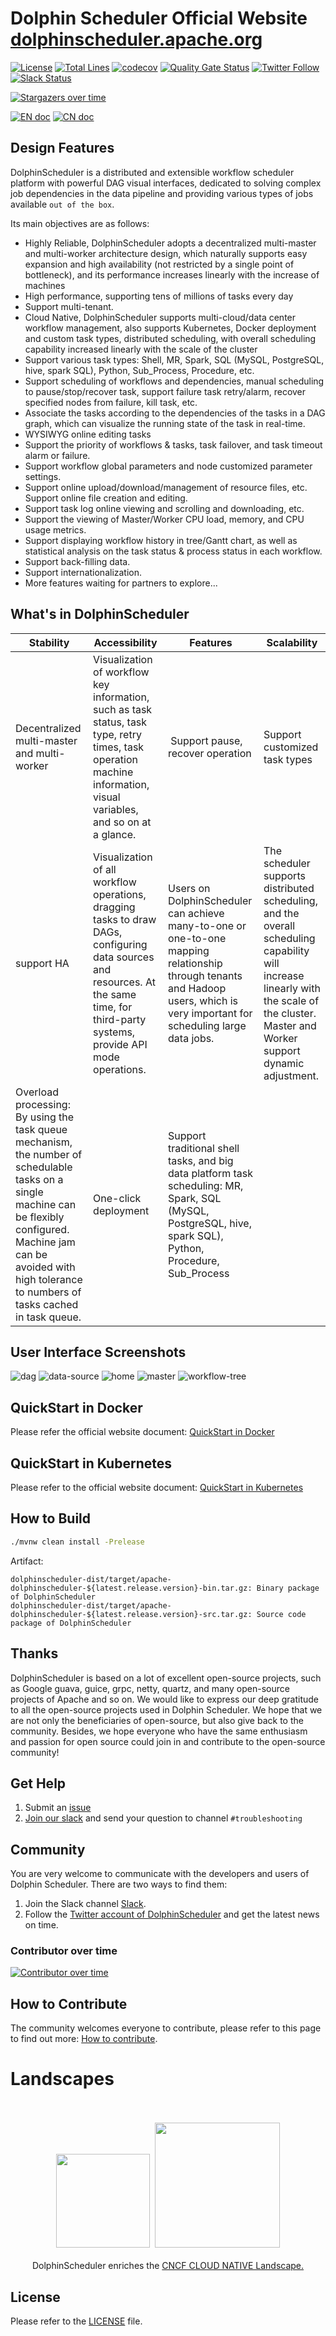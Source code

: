 Dolphin Scheduler Official Website
[dolphinscheduler.apache.org](https://dolphinscheduler.apache.org)
============

[![License](https://img.shields.io/badge/license-Apache%202-4EB1BA.svg)](https://www.apache.org/licenses/LICENSE-2.0.html)
[![Total Lines](https://tokei.rs/b1/github/apache/dolphinscheduler?category=lines)](https://github.com/apache/dolphinscheduler)
[![codecov](https://codecov.io/gh/apache/dolphinscheduler/branch/dev/graph/badge.svg)](https://codecov.io/gh/apache/dolphinscheduler/branch/dev)
[![Quality Gate Status](https://sonarcloud.io/api/project_badges/measure?project=apache-dolphinscheduler&metric=alert_status)](https://sonarcloud.io/dashboard?id=apache-dolphinscheduler)
[![Twitter Follow](https://img.shields.io/twitter/follow/dolphinschedule.svg?style=social&label=Follow)](https://twitter.com/dolphinschedule)
[![Slack Status](https://img.shields.io/badge/slack-join_chat-white.svg?logo=slack&style=social)](https://join.slack.com/t/asf-dolphinscheduler/shared_invite/zt-omtdhuio-_JISsxYhiVsltmC5h38yfw)




[![Stargazers over time](https://starchart.cc/apache/dolphinscheduler.svg)](https://starchart.cc/apache/dolphinscheduler)

[![EN doc](https://img.shields.io/badge/document-English-blue.svg)](README.md)
[![CN doc](https://img.shields.io/badge/文档-中文版-blue.svg)](README_zh_CN.md)

## Design Features

DolphinScheduler is a distributed and extensible workflow scheduler platform with powerful DAG visual interfaces, dedicated to solving complex job dependencies in the data pipeline and providing various types of jobs available `out of the box`.

Its main objectives are as follows:
 -  Highly Reliable, 
DolphinScheduler adopts a decentralized multi-master and multi-worker architecture design, which naturally supports easy expansion and high availability (not restricted by a single point of bottleneck), and its performance increases linearly with the increase of machines
 - High performance, supporting tens of millions of tasks every day
 - Support multi-tenant.
 - Cloud Native, DolphinScheduler supports multi-cloud/data center workflow management, also
supports Kubernetes, Docker deployment and custom task types, distributed
scheduling, with overall scheduling capability increased linearly with the
scale of the cluster
 - Support various task types: Shell, MR, Spark, SQL (MySQL, PostgreSQL, hive, spark SQL), Python, Sub_Process, Procedure, etc.
 - Support scheduling of workflows and dependencies, manual scheduling to pause/stop/recover task, support failure task retry/alarm, recover specified nodes from failure, kill task, etc.
 - Associate the tasks according to the dependencies of the tasks in a DAG graph, which can visualize the running state of the task in real-time.
 - WYSIWYG online editing tasks
 - Support the priority of workflows & tasks, task failover, and task timeout alarm or failure.
 - Support workflow global parameters and node customized parameter settings.
 - Support online upload/download/management of resource files, etc. Support online file creation and editing.
 - Support task log online viewing and scrolling and downloading, etc.
 - Support the viewing of Master/Worker CPU load, memory, and CPU usage metrics.
 - Support displaying workflow history in tree/Gantt chart, as well as statistical analysis on the task status & process status in each workflow.
 - Support back-filling data.
 - Support internationalization.
 - More features waiting for partners to explore...

## What's in DolphinScheduler

 Stability | Accessibility | Features | Scalability |
 --------- | ------------- | -------- | ------------|
Decentralized multi-master and multi-worker | Visualization of workflow key information, such as task status, task type, retry times, task operation machine information, visual variables, and so on at a glance.  |  Support pause, recover operation | Support customized task types
support HA | Visualization of all workflow operations, dragging tasks to draw DAGs, configuring data sources and resources. At the same time, for third-party systems, provide API mode operations. | Users on DolphinScheduler can achieve many-to-one or one-to-one mapping relationship through tenants and Hadoop users, which is very important for scheduling large data jobs.  | The scheduler supports distributed scheduling, and the overall scheduling capability will increase linearly with the scale of the cluster. Master and Worker support dynamic adjustment.
Overload processing: By using the task queue mechanism, the number of schedulable tasks on a single machine can be flexibly configured. Machine jam can be avoided with high tolerance to numbers of tasks cached in task queue. | One-click deployment | Support traditional shell tasks, and big data platform task scheduling: MR, Spark, SQL (MySQL, PostgreSQL, hive, spark SQL), Python, Procedure, Sub_Process |  |

## User Interface Screenshots

![dag](https://github.com/apache/dolphinscheduler/tree/dev/images/en_US/dag.png)
![data-source](https://github.com/apache/dolphinscheduler/tree/dev/images/en_US/data-source.png)
![home](https://github.com/apache/dolphinscheduler/tree/dev/images/en_US/home.png)
![master](https://github.com/apache/dolphinscheduler/tree/dev/images/en_US/master.png)
![workflow-tree](https://github.com/apache/dolphinscheduler/tree/dev/images/en_US/workflow-tree.png)

## QuickStart in Docker

Please refer the official website document: [QuickStart in Docker](https://dolphinscheduler.apache.org/en-us/docs/latest/user_doc/guide/installation/docker.html)

## QuickStart in Kubernetes

Please refer to the official website document: [QuickStart in Kubernetes](https://dolphinscheduler.apache.org/en-us/docs/latest/user_doc/guide/installation/kubernetes.html)

## How to Build

```bash
./mvnw clean install -Prelease
```

Artifact:

```
dolphinscheduler-dist/target/apache-dolphinscheduler-${latest.release.version}-bin.tar.gz: Binary package of DolphinScheduler
dolphinscheduler-dist/target/apache-dolphinscheduler-${latest.release.version}-src.tar.gz: Source code package of DolphinScheduler
```

## Thanks

DolphinScheduler is based on a lot of excellent open-source projects, such as Google guava, guice, grpc, netty, quartz, and many open-source projects of Apache and so on.
We would like to express our deep gratitude to all the open-source projects used in Dolphin Scheduler. We hope that we are not only the beneficiaries of open-source, but also give back to the community. Besides, we hope everyone who have the same enthusiasm and passion for open source could join in and contribute to the open-source community!

## Get Help

1. Submit an [issue](https://github.com/apache/dolphinscheduler/issues/new/choose)
2. [Join our slack](https://join.slack.com/t/asf-dolphinscheduler/shared_invite/zt-omtdhuio-_JISsxYhiVsltmC5h38yfw) and send your question to channel `#troubleshooting`

## Community

You are very welcome to communicate with the developers and users of Dolphin Scheduler. There are two ways to find them:
1. Join the Slack channel [Slack](https://asf-dolphinscheduler.slack.com/).
2. Follow the [Twitter account of DolphinScheduler](https://twitter.com/dolphinschedule) and get the latest news on time.

### Contributor over time

[![Contributor over time](https://contributor-graph-api.apiseven.com/contributors-svg?chart=contributorOverTime&repo=apache/dolphinscheduler)](https://www.apiseven.com/en/contributor-graph?chart=contributorOverTime&repo=apache/dolphinscheduler)

## How to Contribute

The community welcomes everyone to contribute, please refer to this page to find out more: [How to contribute](https://dolphinscheduler.apache.org/en-us/community/development/contribute.html).

# Landscapes

<p align="center">
<br/><br/>
<img src="https://landscape.cncf.io/images/left-logo.svg" width="150"/>&nbsp;&nbsp;<img src="https://landscape.cncf.io/images/right-logo.svg" width="200"/>
<br/><br/>
DolphinScheduler enriches the <a href="https://landscape.cncf.io/?landscape=observability-and-analysis&license=apache-license-2-0">CNCF CLOUD NATIVE Landscape.</a >

</p >

## License

Please refer to the [LICENSE](https://github.com/apache/dolphinscheduler/blob/dev/LICENSE) file.
